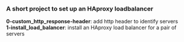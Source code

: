 ### A short project to set up an HAproxy loadbalancer
**0-custom_http_response-header**: add http header to identify servers  
**1-install_load_balancer**: install an HAproxy load balancer for a pair of servers
